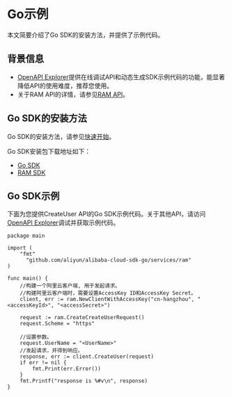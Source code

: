 # Go示例

本文简要介绍了Go SDK的安装方法，并提供了示例代码。

## 背景信息

-   [OpenAPI Explorer](https://api.aliyun.com/)提供在线调试API和动态生成SDK示例代码的功能，能显著降低API的使用难度，推荐您使用。
-   关于RAM API的详情，请参见[RAM API](/cn.zh-CN/API参考（RAM）/API概览.md)。

## Go SDK的安装方法

Go SDK的安装方法，请参见[快速开始]()。

Go SDK安装包下载地址如下：

-   [Go SDK](https://github.com/aliyun/alibaba-cloud-sdk-go)
-   [RAM SDK](https://github.com/aliyun/alibaba-cloud-sdk-go/tree/master/services/ram)

## Go SDK示例

下面为您提供CreateUser API的Go SDK示例代码。关于其他API，请访问[OpenAPI Explorer](https://api.aliyun.com/)调试并获取示例代码。

```
package main

import (
    "fmt"
      "github.com/aliyun/alibaba-cloud-sdk-go/services/ram"
)

func main() {
    //构建一个阿里云客户端, 用于发起请求。
    //构建阿里云客户端时，需要设置AccessKey ID和AccessKey Secret。
    client, err := ram.NewClientWithAccessKey("cn-hangzhou", "<accessKeyId>", "<accessSecret>")

    request := ram.CreateCreateUserRequest()
    request.Scheme = "https"
    
    //设置参数。
    request.UserName = "<UserName>"
    //发起请求，并得到响应。
    response, err := client.CreateUser(request)
    if err != nil {
        fmt.Print(err.Error())
    }
    fmt.Printf("response is %#v\n", response)
}
```

